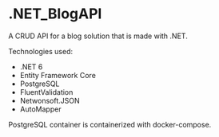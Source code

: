 # .NET_BlogAPI

A CRUD API for a blog solution that is made with .NET.

Technologies used:
* .NET 6
* Entity Framework Core
* PostgreSQL
* FluentValidation
* Netwonsoft.JSON
* AutoMapper

PostgreSQL container is containerized with docker-compose.
